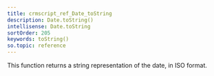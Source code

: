 ```yaml
---
title: crmscript_ref_Date_toString
description: Date.toString()
intellisense: Date.toString
sortOrder: 205
keywords: toString()
so.topic: reference
---
```


This function returns a string representation of the date, in ISO format.


